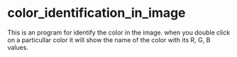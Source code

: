 # color_identification_in_image
This is an program for identify the color in the image.
when you double click on a particullar color it will show the name of the color with its R, G, B values.
